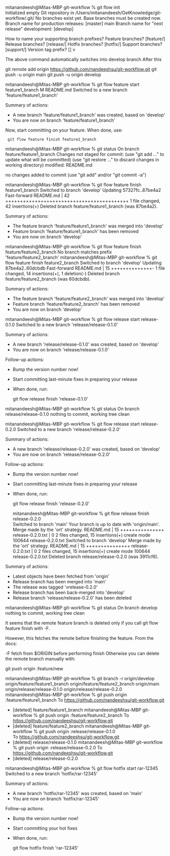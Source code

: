 mitanandeesh@Mitas-MBP git-workflow % git flow init        
Initialized empty Git repository in /Users/mitanandeesh/GetKnowledge/git-workflow/.git/
No branches exist yet. Base branches must be created now.
Branch name for production releases: [master] main
Branch name for "next release" development: [develop] 

How to name your supporting branch prefixes?
Feature branches? [feature/] 
Release branches? [release/] 
Hotfix branches? [hotfix/] 
Support branches? [support/] 
Version tag prefix? [] v


The above command automatically switches into develop branch
After this 

git remote add origin https://github.com/nandeeshsu/git-workflow.git
git push -u origin main
git push -u origin develop


mitanandeesh@Mitas-MBP git-workflow % git flow feature start feature1_branch
M	README.md
Switched to a new branch 'feature/feature1_branch'

Summary of actions:
- A new branch 'feature/feature1_branch' was created, based on 'develop'
- You are now on branch 'feature/feature1_branch'

Now, start committing on your feature. When done, use:

     git flow feature finish feature1_branch

mitanandeesh@Mitas-MBP git-workflow % git status
On branch feature/feature1_branch
Changes not staged for commit:
  (use "git add <file>..." to update what will be committed)
  (use "git restore <file>..." to discard changes in working directory)
	modified:   README.md

no changes added to commit (use "git add" and/or "git commit -a")

mitanandeesh@Mitas-MBP git-workflow %  git flow feature finish feature1_branch
Switched to branch 'develop'
Updating 57327fc..87be4a2
Fast-forward
 README.md | 42 ++++++++++++++++++++++++++++++++++++++++++
 1 file changed, 42 insertions(+)
Deleted branch feature/feature1_branch (was 87be4a2).

Summary of actions:
- The feature branch 'feature/feature1_branch' was merged into 'develop'
- Feature branch 'feature/feature1_branch' has been removed
- You are now on branch 'develop'


mitanandeesh@Mitas-MBP git-workflow % git flow feature finish  feature/feature2_branch
No branch matches prefix 'feature/feature2_branch'
mitanandeesh@Mitas-MBP git-workflow % git flow feature finish feature2_branch 
Switched to branch 'develop'
Updating 87be4a2..60dcbdb
Fast-forward
 README.md | 15 ++++++++++++++-
 1 file changed, 14 insertions(+), 1 deletion(-)
Deleted branch feature/feature2_branch (was 60dcbdb).

Summary of actions:
- The feature branch 'feature/feature2_branch' was merged into 'develop'
- Feature branch 'feature/feature2_branch' has been removed
- You are now on branch 'develop'


mitanandeesh@Mitas-MBP git-workflow % git flow release start release-0.1.0
Switched to a new branch 'release/release-0.1.0'

Summary of actions:
- A new branch 'release/release-0.1.0' was created, based on 'develop'
- You are now on branch 'release/release-0.1.0'

Follow-up actions:
- Bump the version number now!
- Start committing last-minute fixes in preparing your release
- When done, run:

     git flow release finish 'release-0.1.0'

mitanandeesh@Mitas-MBP git-workflow % git status
On branch release/release-0.1.0
nothing to commit, working tree clean


mitanandeesh@Mitas-MBP git-workflow % git flow release start release-0.2.0 
Switched to a new branch 'release/release-0.2.0'

Summary of actions:
- A new branch 'release/release-0.2.0' was created, based on 'develop'
- You are now on branch 'release/release-0.2.0'

Follow-up actions:
- Bump the version number now!
- Start committing last-minute fixes in preparing your release
- When done, run:

     git flow release finish 'release-0.2.0'

     mitanandeesh@Mitas-MBP git-workflow % git flow release finish release-0.2.0    
Switched to branch 'main'
Your branch is up to date with 'origin/main'.
Merge made by the 'ort' strategy.
 README.md         | 15 +++++++++++++++
 release-0.2.0.txt |  0
 2 files changed, 15 insertions(+)
 create mode 100644 release-0.2.0.txt
Switched to branch 'develop'
Merge made by the 'ort' strategy.
 README.md         | 15 +++++++++++++++
 release-0.2.0.txt |  0
 2 files changed, 15 insertions(+)
 create mode 100644 release-0.2.0.txt
Deleted branch release/release-0.2.0 (was 3911cf6).

Summary of actions:
- Latest objects have been fetched from 'origin'
- Release branch has been merged into 'main'
- The release was tagged 'vrelease-0.2.0'
- Release branch has been back-merged into 'develop'
- Release branch 'release/release-0.2.0' has been deleted

mitanandeesh@Mitas-MBP git-workflow % git status
On branch develop
nothing to commit, working tree clean


It seems that the remote feature branch is deleted only if you call git flow feature finish with -F.

However, this fetches the remote before finishing the feature. From the docs:

-F fetch from $ORIGIN before performing finish
Otherwise you can delete the remote branch manually with:

git push origin :feature/new


mitanandeesh@Mitas-MBP git-workflow % git branch -r
  origin/develop
  origin/feature/feature1_branch
  origin/feature/feature2_branch
  origin/main
  origin/release/release-0.1.0
  origin/release/release-0.2.0
mitanandeesh@Mitas-MBP git-workflow % git push origin :feature/feature1_branch 
To https://github.com/nandeeshsu/git-workflow.git
 - [deleted]         feature/feature1_branch
mitanandeesh@Mitas-MBP git-workflow % git push origin :feature/feature2_branch
To https://github.com/nandeeshsu/git-workflow.git
 - [deleted]         feature/feature2_branch
mitanandeesh@Mitas-MBP git-workflow % git push origin :release/release-0.1.0  
To https://github.com/nandeeshsu/git-workflow.git
 - [deleted]         release/release-0.1.0
mitanandeesh@Mitas-MBP git-workflow % git push origin :release/release-0.2.0 
To https://github.com/nandeeshsu/git-workflow.git
 - [deleted]         release/release-0.2.0


 mitanandeesh@Mitas-MBP git-workflow % git flow hotfix start rar-12345     
Switched to a new branch 'hotfix/rar-12345'

Summary of actions:
- A new branch 'hotfix/rar-12345' was created, based on 'main'
- You are now on branch 'hotfix/rar-12345'

Follow-up actions:
- Bump the version number now!
- Start committing your hot fixes
- When done, run:

     git flow hotfix finish 'rar-12345'